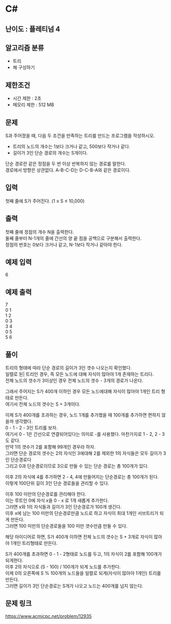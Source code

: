 # C#

## 난이도 : 플레티넘 4

## 알고리즘 분류
  - 트리
  - 해 구성하기

## 제한조건
  - 시간 제한 : 2초
  - 메모리 제한 : 512 MB

## 문제
S과 주어졌을 때, 다음 두 조건을 만족하는 트리를 만드는 프로그램을 작성하시오.<br/>

  - 트리의 노드의 개수는 1보다 크거나 같고, 500보다 작거나 같다.
  - 길이가 3인 단순 경로의 개수는 S개이다.

단순 경로란 같은 정점을 두 번 이상 반복하지 않는 경로를 말한다.<br/>
경로에서 방향은 상관없다. A-B-C-D는 D-C-B-A와 같은 경로이다.<br/>


## 입력
첫째 줄에 S가 주어진다. (1 ≤ S ≤ 10,000)<br/>


## 출력
첫째 줄에 정점의 개수 N을 출력한다.<br/>
둘째 줄부터 N-1개의 줄에 간선의 양 끝 점을 공백으로 구분해서 출력한다.<br/>
정점의 번호는 0보다 크거나 같고, N-1보다 작거나 같아야 한다.<br/>


## 예제 입력
6<br/>


## 예제 출력
7<br/>
0 1<br/>
1 2<br/>
0 3<br/>
3 4<br/>
0 5<br/>
5 6<br/>


## 풀이
트리의 형태에 따라 단순 경로의 길이가 3인 갯수 나오는지 확인했다.<br/>
일렬로 된\| 트리인 경우, 즉 모든 노드에 대해 자식이 많아야 1개 존재하는 트리다.<br/>
전체 노드의 갯수가 3이상인 경우 전체 노드의 갯수 - 3개의 경로가 나온다.<br/>


그래서 주어지는 S가 400개 이하인 경우 모든 노드에대해 자식이 많아야 1개인 트리 형태로 만든다.<br/>
여기서 전체 노드의 갯수는 S + 3개이다.<br/>


이제 S가 400개를 초과하는 경우, 노드 1개를 추가했을 때 100개를 추가하면 편하지 않을까 생각했다.<br/>
0 - 1 - 2 - 3인 트리를 보자.<br/>
여기서 0 - 1은 간선으로 연결되어있다는 의미로 -를 사용했다. 마찬가지로 1 - 2, 2 - 3도 같다.<br/>
만약 1의 갯수가 2를 포함해 99개인 경우라 하자.<br/>
그러면 단순 경로의 갯수는 2의 자식인 3에대해 2를 제외한 1의 자식들은 모두 길이가 3인 단순경로다<br/>
그리고 0과 단순경로이므로 3으로 만들 수 있는 단순 경로는 총 100개가 있다.<br/>

이후 2의 자식에 4를 추가하면 2 - 4, 4에 만들어지는 단순경로는 총 100개가 된다.<br/>
이렇게 100단위 길이 3인 단순 경로들을 관리할 수 있다.<br/>


이후 100 미만의 단순경로를 관리해야 한다.<br/>
이는 루트인 0에 자식 x을 0 - x 로 1개 새롭게 추가한다.<br>
그러면 x와 1의 자식들과 길이가 3인 단순경로가 100개 생긴다.<br/>
이후 x에 남는 100 미만의 단순경로만큼 노드로 하고 자식이 최대 1개인 서브트리가 되게 만든다.<br/>
그러면 100 미만의 단순경로들을 100 미만 갯수만큼 만들 수 있다.<br/>


해당 아이디어로 하면,
S가 400개 이하면 전체 노드의 갯수는 S + 3개로 자식이 많아야 1개인 트리형태로 만든다.<br/>


S가 400개를 초과하면 0 - 1 - 2형태로 노드를 두고, 1의 자식이 2를 포함해 100개가 되게한다.<br/>
이후 2의 자식으로 (S - 100) / 100개가 되게 노드를 추가한다.<br/>
이제 0의 오른쪽에 S % 100개의 노드들을 일렬로 되게(자식이 많아야 1개인) 트리를 만든다.<br/>
그러면 길이가 3인 단순경로는 S개가 나오고 노드는 400개를 넘지 않는다.<br/>


## 문제 링크
https://www.acmicpc.net/problem/12935